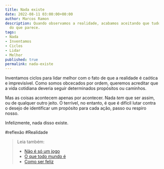 ```yaml
---
title: Nada existe
date: 2022-08-11 03:00:00+00:00
author: Marcos Ramon
description: Quando observamos a realidade, acabamos aceitando que tudo é mais simples
  do que parece.
tags:
- Nada
- Inventamos
- Ciclos
- Lidar
- Melhor
published: true
permalink: nada-existe
---
```

Inventamos ciclos para lidar melhor com o fato de que a realidade é caótica e imprevisível. Como somos obcecados por ordem, queremos acreditar que a vida cotidiana deveria seguir determinados propósitos ou caminhos.

Mas as coisas acontecem apenas por acontecer. Nada _tem_ que ser assim, ou de qualquer outro jeito. O terrível, no entanto, é que é difícil lutar contra o desejo de identificar um propósito para cada ação, passo ou respiro nosso.

Infelizmente, nada disso existe.

#reflexão #Realidade 

> Leia também:
> - <a href="/nao-e-so-um-jogo">Não é só um jogo</a>
> - <a href="/o-que-todo-mundo-e">O que todo mundo é</a>
> - <a href="/como-ser-feliz">Como ser feliz</a>
